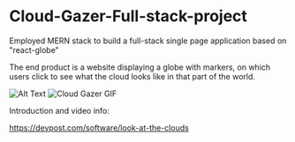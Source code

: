 # Cloud-Gazer-Full-stack-project
Employed MERN stack to build a full-stack single page application based on "react-globe"

The end product is a website displaying a globe with markers, on which users click to see what the cloud looks like in that part of the world.

![Alt Text](https://imgur.com/a/vgyKS4P)
![Cloud Gazer GIF](cloud.gif)

Introduction and video info:

https://devpost.com/software/look-at-the-clouds
